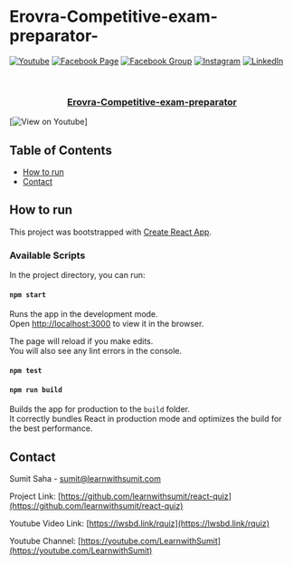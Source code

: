 # Erovra-Competitive-exam-preparator-

[![Youtube][youtube-shield]][youtube-url]
[![Facebook Page][facebook-shield]][facebook-url]
[![Facebook Group][facebook-shield]][facebook-group-url]
[![Instagram][instagram-shield]][instagram-url]
[![LinkedIn][linkedin-shield]][linkedin-url]

<!-- PROJECT Title -->
<br />
<p align="center">
  <h3 align="center"><a href="https://github.com/jayavardhanjv/Erovra-Competitive-exam-preparator-">Erovra-Competitive-exam-preparator</a></h3>

[![View on Youtube](https://erovra1.firebaseapp.com/static/media/EROVRA.1810e4d0.png)]

<!-- TABLE OF CONTENTS -->

## Table of Contents

- [How to run](#how-to-run)
- [Contact](#contact)

<!-- HOW TO RUN -->

## How to run

This project was bootstrapped with [Create React App](https://github.com/facebook/create-react-app).

### Available Scripts

In the project directory, you can run:

#### `npm start`

Runs the app in the development mode.\
Open [http://localhost:3000](http://localhost:3000) to view it in the browser.

The page will reload if you make edits.\
You will also see any lint errors in the console.

#### `npm test`


#### `npm run build`

Builds the app for production to the `build` folder.\
It correctly bundles React in production mode and optimizes the build for the best performance.

<!-- CONTACT -->

## Contact

Sumit Saha - [sumit@learnwithsumit.com](mailto:sumit@learnwithsumit.com)

Project Link: [https://github.com/learnwithsumit/react-quiz](https://github.com/learnwithsumit/react-quiz)

Youtube Video Link: [https://lwsbd.link/rquiz](https://lwsbd.link/rquiz)

Youtube Channel: [https://youtube.com/LearnwithSumit](https://youtube.com/LearnwithSumit)

<!-- MARKDOWN LINKS & IMAGES -->

[youtube-shield]: https://img.shields.io/badge/-Youtube-black.svg?style=flat-square&logo=youtube&color=555&logoColor=white
[youtube-url]: https://youtube.com/LearnwithSumit
[facebook-shield]: https://img.shields.io/badge/-Facebook-black.svg?style=flat-square&logo=facebook&color=555&logoColor=white
[facebook-url]: https://facebook.com/letslearnwithsumit
[facebook-group-url]: https://facebook.com/groups/learnwithsumit
[instagram-shield]: https://img.shields.io/badge/-Instagram-black.svg?style=flat-square&logo=instagram&color=555&logoColor=white
[instagram-url]: https://instagram.com/learnwithsumit
[linkedin-shield]: https://img.shields.io/badge/-LinkedIn-black.svg?style=flat-square&logo=linkedin&colorB=555
[linkedin-url]: https://linkedin.com/company/learnwithsumit
